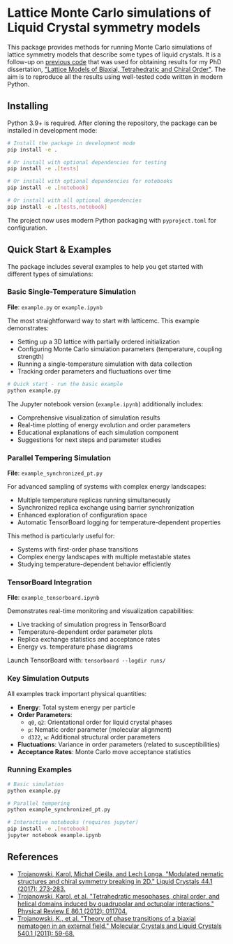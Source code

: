 # Lattice Monte Carlo simulations of Liquid Crystal symmetry models

This package provides methods for running Monte Carlo simulations of lattice
symmetry models that describe some types of liquid crystals. It is a follow-up
on [previous code](https://github.com/lyckantropen/biaxmc2) that was used for
obtaining results for my PhD dissertation, ["Lattice Models of Biaxial,
Tetrahedratic and Chiral
Order"](https://fais.uj.edu.pl/documents/41628/d13cf0c3-7942-425c-9ab4-26fecb7cb518).
The aim is to reproduce all the results using well-tested code written in
modern Python.

## Installing

Python 3.9+ is required. After cloning the repository, the package can be installed in development mode:

```bash
# Install the package in development mode
pip install -e .

# Or install with optional dependencies for testing
pip install -e .[tests]

# Or install with optional dependencies for notebooks
pip install -e .[notebook]

# Or install with all optional dependencies
pip install -e .[tests,notebook]
```

The project now uses modern Python packaging with `pyproject.toml` for configuration.

## Quick Start & Examples

The package includes several examples to help you get started with different types of simulations:

### Basic Single-Temperature Simulation

**File**: `example.py` or `example.ipynb`

The most straightforward way to start with latticemc. This example demonstrates:

- Setting up a 3D lattice with partially ordered initialization
- Configuring Monte Carlo simulation parameters (temperature, coupling strength)
- Running a single-temperature simulation with data collection
- Tracking order parameters and fluctuations over time

```python
# Quick start - run the basic example
python example.py
```

The Jupyter notebook version (`example.ipynb`) additionally includes:

- Comprehensive visualization of simulation results
- Real-time plotting of energy evolution and order parameters
- Educational explanations of each simulation component
- Suggestions for next steps and parameter studies

### Parallel Tempering Simulation  

**File**: `example_synchronized_pt.py`

For advanced sampling of systems with complex energy landscapes:

- Multiple temperature replicas running simultaneously
- Synchronized replica exchange using barrier synchronization
- Enhanced exploration of configuration space
- Automatic TensorBoard logging for temperature-dependent properties

This method is particularly useful for:

- Systems with first-order phase transitions
- Complex energy landscapes with multiple metastable states
- Studying temperature-dependent behavior efficiently

### TensorBoard Integration

**File**: `example_tensorboard.ipynb`

Demonstrates real-time monitoring and visualization capabilities:

- Live tracking of simulation progress in TensorBoard
- Temperature-dependent order parameter plots
- Replica exchange statistics and acceptance rates
- Energy vs. temperature phase diagrams

Launch TensorBoard with: `tensorboard --logdir runs/`

### Key Simulation Outputs

All examples track important physical quantities:

- **Energy**: Total system energy per particle
- **Order Parameters**:
  - `q0`, `q2`: Orientational order for liquid crystal phases
  - `p`: Nematic order parameter (molecular alignment)
  - `d322`, `w`: Additional structural order parameters
- **Fluctuations**: Variance in order parameters (related to susceptibilities)
- **Acceptance Rates**: Monte Carlo move acceptance statistics

### Running Examples

```bash
# Basic simulation
python example.py

# Parallel tempering
python example_synchronized_pt.py

# Interactive notebooks (requires jupyter)
pip install -e .[notebook]
jupyter notebook example.ipynb
```

## References

- [Trojanowski, Karol, Michaƚ Cieśla, and Lech Longa. "Modulated nematic
  structures and chiral symmetry breaking in 2D." Liquid Crystals 44.1 (2017):
  273-283.](https://arxiv.org/pdf/1607.02297.pdf)
- [Trojanowski, Karol, et al. "Tetrahedratic mesophases, chiral order, and
  helical domains induced by quadrupolar and octupolar interactions." Physical
  Review E 86.1 (2012):
  011704.](https://strathprints.strath.ac.uk/41276/1/PhysRevE_86_011704.pdf)
- [Trojanowski, K., et al. "Theory of phase transitions of a biaxial nematogen
  in an external field." Molecular Crystals and Liquid Crystals 540.1 (2011):
  59-68.](https://www.tandfonline.com/doi/abs/10.1080/15421406.2011.568329)
